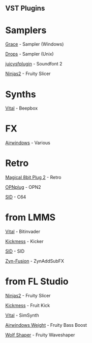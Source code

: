 
## VST Plugins

# Samplers

[Grace](https://github.com/s-oram/Grace) - Sampler (Windows)

[Drops](https://github.com/clearly-broken-software/drops) - Sampler (Unix)

[juicysfplugin](https://github.com/Birch-san/juicysfplugin) - Soundfont 2

[Ninjas2](https://github.com/clearly-broken-software/ninjas2) - Fruity Slicer

# Synths

[Vital](https://vital.audio/) - Beepbox

# FX

[Airwindows](https://www.airwindows.com/) - Various

# Retro

[Magical 8bit Plug 2](https://github.com/yokemura/Magical8bitPlug2) - Retro

[OPNplug](https://github.com/jpcima/ADLplug) - OPN2

[SID](https://socalabs.com/synths/commodore-64-sid/) - C64

# from LMMS

[Vital](https://vital.audio/) - Bitinvader

[Kickmess](https://github.com/WeirdConstructor/Kickmess) - Kicker

[SID](https://socalabs.com/synths/commodore-64-sid/) - SID

[Zyn-Fusion](https://zynaddsubfx.sourceforge.io/zyn-fusion.html) - ZynAddSubFX

# from FL Studio

[Ninjas2](https://github.com/clearly-broken-software/ninjas2) - Fruity Slicer

[Kickmess](https://github.com/WeirdConstructor/Kickmess) - Fruit Kick

[Vital](https://vital.audio/) - SimSynth

[Airwindows Weight](https://www.airwindows.com/weight/) - Fruity Bass Boost

[Wolf Shaper](https://wolf-plugins.github.io/wolf-shaper/) - Fruity Waveshaper